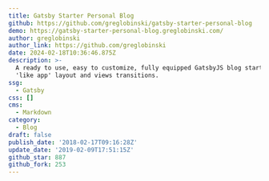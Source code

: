 ```yaml
---
title: Gatsby Starter Personal Blog
github: https://github.com/greglobinski/gatsby-starter-personal-blog
demo: https://gatsby-starter-personal-blog.greglobinski.com/
author: greglobinski
author_link: https://github.com/greglobinski
date: 2024-02-18T10:36:46.875Z
description: >-
  A ready to use, easy to customize, fully equipped GatsbyJS blog starter with
  'like app' layout and views transitions.
ssg:
  - Gatsby
css: []
cms:
  - Markdown
category:
  - Blog
draft: false
publish_date: '2018-02-17T09:16:28Z'
update_date: '2019-02-09T17:51:15Z'
github_star: 887
github_fork: 253
---
```

